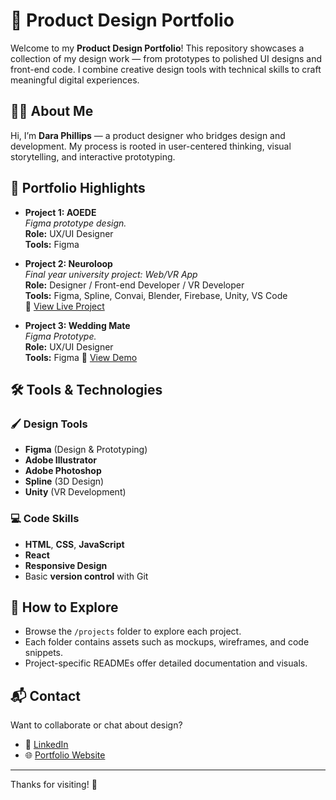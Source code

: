 # 🎨 Product Design Portfolio

Welcome to my **Product Design Portfolio**! This repository showcases a collection of my design work — from prototypes to polished UI designs and front-end code. I combine creative design tools with technical skills to craft meaningful digital experiences.

## 🧑‍💻 About Me

Hi, I’m **Dara Phillips** — a product designer who bridges design and development. My process is rooted in user-centered thinking, visual storytelling, and interactive prototyping.

## 🌟 Portfolio Highlights

- **Project 1: AOEDE**  
  *Figma prototype design.*  
  **Role:** UX/UI Designer  
  **Tools:** Figma

- **Project 2: Neuroloop**  
  *Final year university project: Web/VR App*  
  **Role:** Designer / Front-end Developer / VR Developer  
  **Tools:** Figma, Spline, Convai, Blender, Firebase, Unity, VS Code  
  🔗 [View Live Project](https://neuroloop-13690.web.app/)

- **Project 3: Wedding Mate**  
  *Figma Prototype.*  
  **Role:** UX/UI Designer  
  **Tools:** Figma 
  🔗 [View Demo]([./projects/project-3/README.md](https://www.figma.com/proto/pnB9iOaa9tQIPrnxkEpPHV/Big-day-App?node-id=93-407&t=bmNGashJ7klz9i07-1&scaling=scale-down&content-scaling=fixed&page-id=0%3A1&starting-point-node-id=325%3A3392))

## 🛠️ Tools & Technologies

### 🖌️ Design Tools

- **Figma** (Design & Prototyping)
- **Adobe Illustrator**
- **Adobe Photoshop**
- **Spline** (3D Design)
- **Unity** (VR Development)

### 💻 Code Skills

- **HTML**, **CSS**, **JavaScript**
- **React**
- **Responsive Design**
- Basic **version control** with Git

## 📁 How to Explore

- Browse the `/projects` folder to explore each project.
- Each folder contains assets such as mockups, wireframes, and code snippets.
- Project-specific READMEs offer detailed documentation and visuals.

## 📬 Contact

Want to collaborate or chat about design?

- 💼 [LinkedIn](https://www.linkedin.com/in/daraphillips01010/)  
- 🌐 [Portfolio Website](https://www.daraphillips.com)

---

Thanks for visiting! 🌟

